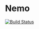 # Nemo

[![Build Status](https://travis-ci.org/wbhart/Nemo.jl.svg?branch=master)](https://travis-ci.org/wbhart/Nemo.jl)
